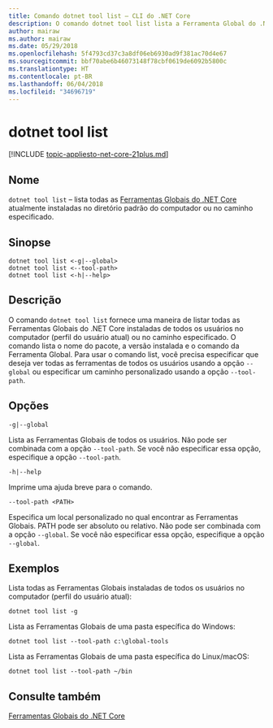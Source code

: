 ```yaml
---
title: Comando dotnet tool list – CLI do .NET Core
description: O comando dotnet tool list lista a Ferramenta Global do .NET Core especificada no computador.
author: mairaw
ms.author: mairaw
ms.date: 05/29/2018
ms.openlocfilehash: 5f4793cd37c3a8df06eb6930ad9f381ac70d4e67
ms.sourcegitcommit: bbf70abe6b46073148f78cbf0619de6092b5800c
ms.translationtype: HT
ms.contentlocale: pt-BR
ms.lasthandoff: 06/04/2018
ms.locfileid: "34696719"
---
```

# <a name="dotnet-tool-list"></a>dotnet tool list

[!INCLUDE [topic-appliesto-net-core-21plus.md](../../../includes/topic-appliesto-net-core-21plus.md)]

## <a name="name"></a>Nome

`dotnet tool list` – lista todas as [Ferramentas Globais do .NET Core](global-tools.md) atualmente instaladas no diretório padrão do computador ou no caminho especificado.

## <a name="synopsis"></a>Sinopse

```
dotnet tool list <-g|--global>
dotnet tool list <--tool-path>
dotnet tool list <-h|--help>
```

## <a name="description"></a>Descrição

O comando `dotnet tool list` fornece uma maneira de listar todas as Ferramentas Globais do .NET Core instaladas de todos os usuários no computador (perfil do usuário atual) ou no caminho especificado. O comando lista o nome do pacote, a versão instalada e o comando da Ferramenta Global. Para usar o comando list, você precisa especificar que deseja ver todas as ferramentas de todos os usuários usando a opção `--global` ou especificar um caminho personalizado usando a opção `--tool-path`.

## <a name="options"></a>Opções

`-g|--global`

Lista as Ferramentas Globais de todos os usuários. Não pode ser combinada com a opção `--tool-path`. Se você não especificar essa opção, especifique a opção `--tool-path`.

`-h|--help`

Imprime uma ajuda breve para o comando.

`--tool-path <PATH>`

Especifica um local personalizado no qual encontrar as Ferramentas Globais. PATH pode ser absoluto ou relativo. Não pode ser combinada com a opção `--global`. Se você não especificar essa opção, especifique a opção `--global`.

## <a name="examples"></a>Exemplos

Lista todas as Ferramentas Globais instaladas de todos os usuários no computador (perfil do usuário atual):

`dotnet tool list -g`

Lista as Ferramentas Globais de uma pasta específica do Windows:

`dotnet tool list --tool-path c:\global-tools`

Lista as Ferramentas Globais de uma pasta específica do Linux/macOS:

`dotnet tool list --tool-path ~/bin`

## <a name="see-also"></a>Consulte também

[Ferramentas Globais do .NET Core](global-tools.md)